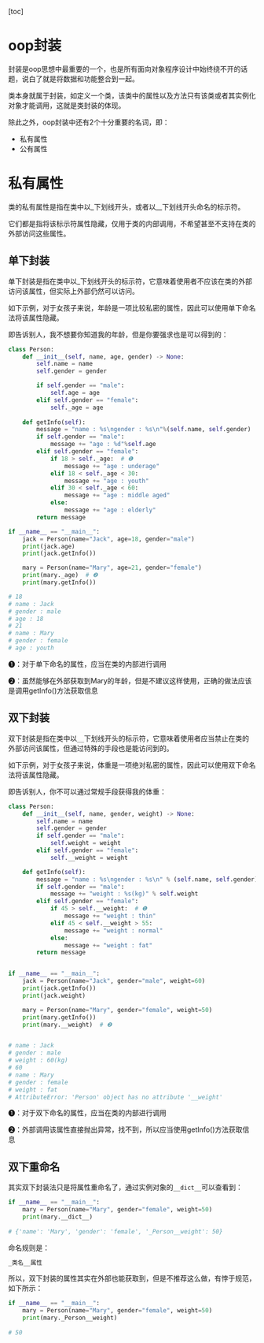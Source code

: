 [toc]

# oop封装

封装是oop思想中最重要的一个，也是所有面向对象程序设计中始终绕不开的话题，说白了就是将数据和功能整合到一起。

类本身就属于封装，如定义一个类，该类中的属性以及方法只有该类或者其实例化对象才能调用，这就是类封装的体现。

除此之外，oop封装中还有2个十分重要的名词，即：

- 私有属性
- 公有属性

# 私有属性

类的私有属性是指在类中以_下划线开头，或者以__下划线开头命名的标示符。

它们都是指将该标示符属性隐藏，仅用于类的内部调用，不希望甚至不支持在类的外部访问这些属性。

## 单下封装

单下封装是指在类中以_下划线开头的标示符，它意味着使用者不应该在类的外部访问该属性，但实际上外部仍然可以访问。

如下示例，对于女孩子来说，年龄是一项比较私密的属性，因此可以使用单下命名法将该属性隐藏。

即告诉别人，我不想要你知道我的年龄，但是你要强求也是可以得到的：

```python
class Person:
    def __init__(self, name, age, gender) -> None:
        self.name = name
        self.gender = gender

        if self.gender == "male":
            self.age = age
        elif self.gender == "female":
            self._age = age
    
    def getInfo(self):
        message = "name : %s\ngender : %s\n"%(self.name, self.gender)
        if self.gender == "male":
            message += "age : %d"%self.age
        elif self.gender == "female":
            if 18 > self._age:  # ❶
                message += "age : underage"
            elif 18 < self._age < 30:
                message += "age : youth"
            elif 30 < self._age < 60:
                message += "age : middle aged"
            else:
                message += "age : elderly"
        return message

if __name__ == "__main__":
    jack = Person(name="Jack", age=18, gender="male")
    print(jack.age)
    print(jack.getInfo())

    mary = Person(name="Mary", age=21, gender="female")
    print(mary._age)  # ❷
    print(mary.getInfo())

# 18
# name : Jack
# gender : male
# age : 18
# 21
# name : Mary
# gender : female
# age : youth

```

❶：对于单下命名的属性，应当在类的内部进行调用

❷：虽然能够在外部获取到Mary的年龄，但是不建议这样使用，正确的做法应该是调用getInfo()方法获取信息

## 双下封装

双下封装是指在类中以`__`下划线开头的标示符，它意味着使用者应当禁止在类的外部访问该属性，但通过特殊的手段也是能访问到的。

如下示例，对于女孩子来说，体重是一项绝对私密的属性，因此可以使用双下命名法将该属性隐藏。

即告诉别人，你不可以通过常规手段获得我的体重：

```python
class Person:
    def __init__(self, name, gender, weight) -> None:
        self.name = name
        self.gender = gender
        if self.gender == "male":
            self.weight = weight
        elif self.gender == "female":
            self.__weight = weight

    def getInfo(self):
        message = "name : %s\ngender : %s\n" % (self.name, self.gender)
        if self.gender == "male":
            message += "weight : %s(kg)" % self.weight
        elif self.gender == "female":
            if 45 > self.__weight:  # ❶
                message += "weight : thin"
            elif 45 < self.__weight > 55:
                message += "weight : normal"
            else:
                message += "weight : fat"
        return message


if __name__ == "__main__":
    jack = Person(name="Jack", gender="male", weight=60)
    print(jack.getInfo())
    print(jack.weight)

    mary = Person(name="Mary", gender="female", weight=50)
    print(mary.getInfo())
    print(mary.__weight)  # ❷


# name : Jack
# gender : male
# weight : 60(kg)
# 60
# name : Mary
# gender : female
# weight : fat
# AttributeError: 'Person' object has no attribute '__weight'

```

❶：对于双下命名的属性，应当在类的内部进行调用

❷：外部调用该属性直接抛出异常，找不到，所以应当使用getInfo()方法获取信息

## 双下重命名

其实双下封装法只是将属性重命名了，通过实例对象的`__dict__`可以查看到：

```python
if __name__ == "__main__":
    mary = Person(name="Mary", gender="female", weight=50)
    print(mary.__dict__)
    
# {'name': 'Mary', 'gender': 'female', '_Person__weight': 50}

```

命名规则是：

```python
_类名__属性

```

所以，双下封装的属性其实在外部也能获取到，但是不推荐这么做，有悖于规范，如下所示：

```python
if __name__ == "__main__":
    mary = Person(name="Mary", gender="female", weight=50)
    print(mary._Person__weight)
    
# 50

```